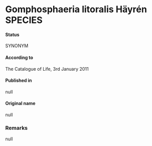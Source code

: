 # Gomphosphaeria litoralis Häyrén SPECIES

#### Status
SYNONYM

#### According to
The Catalogue of Life, 3rd January 2011

#### Published in
null

#### Original name
null

### Remarks
null